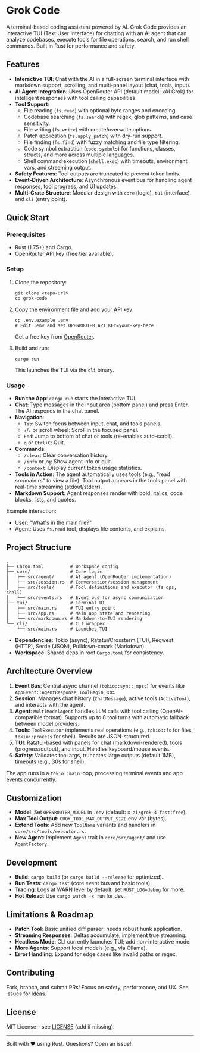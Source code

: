# Grok Code
A terminal-based coding assistant powered by AI. Grok Code provides an interactive TUI (Text User Interface) for chatting with an AI agent that can analyze codebases, execute tools for file operations, search, and run shell commands. Built in Rust for performance and safety.

## Features
- **Interactive TUI**: Chat with the AI in a full-screen terminal interface with markdown support, scrolling, and multi-panel layout (chat, tools, input).
- **AI Agent Integration**: Uses OpenRouter API (default model: xAI Grok) for intelligent responses with tool calling capabilities.
- **Tool Support**:
  - File reading (`fs.read`) with optional byte ranges and encoding.
  - Codebase searching (`fs.search`) with regex, glob patterns, and case sensitivity.
  - File writing (`fs.write`) with create/overwrite options.
  - Patch application (`fs.apply_patch`) with dry-run support.
  - File finding (`fs.find`) with fuzzy matching and file type filtering.
  - Code symbol extraction (`code.symbols`) for functions, classes, structs, and more across multiple languages.
  - Shell command execution (`shell.exec`) with timeouts, environment vars, and streaming output.
- **Safety Features**: Tool outputs are truncated to prevent token limits.
- **Event-Driven Architecture**: Asynchronous event bus for handling agent responses, tool progress, and UI updates.
- **Multi-Crate Structure**: Modular design with `core` (logic), `tui` (interface), and `cli` (entry point).

## Quick Start

### Prerequisites
- Rust (1.75+) and Cargo.
- OpenRouter API key (free tier available).

### Setup
1. Clone the repository:
   ```
   git clone <repo-url>
   cd grok-code
   ```

2. Copy the environment file and add your API key:
   ```
   cp .env.example .env
   # Edit .env and set OPENROUTER_API_KEY=your-key-here
   ```
   Get a free key from [OpenRouter](https://openrouter.ai/keys).

3. Build and run:
   ```
   cargo run
   ```
   This launches the TUI via the `cli` binary.

### Usage
- **Run the App**: `cargo run` starts the interactive TUI.
- **Chat**: Type messages in the input area (bottom panel) and press Enter. The AI responds in the chat panel.
- **Navigation**:
  - `Tab`: Switch focus between input, chat, and tools panels.
  - `↑`/`↓` or scroll wheel: Scroll in the focused panel.
  - `End`: Jump to bottom of chat or tools (re-enables auto-scroll).
  - `q` or `Ctrl+C`: Quit.
- **Commands**:
  - `/clear`: Clear conversation history.
  - `/info` or `/q`: Show agent info or quit.
  - `/context`: Display current token usage statistics.
- **Tools in Action**: The agent automatically uses tools (e.g., "read src/main.rs" to view a file). Tool output appears in the tools panel with real-time streaming (stdout/stderr).
- **Markdown Support**: Agent responses render with bold, italics, code blocks, lists, and quotes.

Example interaction:
- User: "What's in the main file?"
- Agent: Uses `fs.read` tool, displays file contents, and explains.

## Project Structure
```
.
├── Cargo.toml          # Workspace config
├── core/               # Core logic
│   ├── src/agent/      # AI agent (OpenRouter implementation)
│   ├── src/session.rs  # Conversation/session management
│   ├── src/tools/      # Tool definitions and executor (fs ops, shell)
│   └── src/events.rs   # Event bus for async communication
├── tui/                # Terminal UI
│   ├── src/main.rs     # TUI entry point
│   ├── src/app.rs      # Main app state and rendering
│   └── src/markdown.rs # Markdown-to-TUI rendering
└── cli/                # CLI wrapper
    └── src/main.rs     # Launches TUI
```

- **Dependencies**: Tokio (async), Ratatui/Crossterm (TUI), Reqwest (HTTP), Serde (JSON), Pulldown-cmark (Markdown).
- **Workspace**: Shared deps in root `Cargo.toml` for consistency.

## Architecture Overview
1. **Event Bus**: Central async channel (`tokio::sync::mpsc`) for events like `AppEvent::AgentResponse`, `ToolBegin`, etc.
2. **Session**: Manages chat history (`ChatMessage`), active tools (`ActiveTool`), and interacts with the agent.
3. **Agent**: `MultiModelAgent` handles LLM calls with tool calling (OpenAI-compatible format). Supports up to 8 tool turns with automatic fallback between model providers.
4. **Tools**: `ToolExecutor` implements real operations (e.g., `tokio::fs` for files, `tokio::process` for shell). Results are JSON-structured.
5. **TUI**: Ratatui-based with panels for chat (markdown-rendered), tools (progress/output), and input. Handles keyboard/mouse events.
6. **Safety**: Validates tool args, truncates large outputs (default 1MB), timeouts (e.g., 30s for shell).

The app runs in a `tokio::main` loop, processing terminal events and app events concurrently.

## Customization
- **Model**: Set `OPENROUTER_MODEL` in `.env` (default: `x-ai/grok-4-fast:free`).
- **Max Tool Output**: `GROK_TOOL_MAX_OUTPUT_SIZE` env var (bytes).
- **Extend Tools**: Add new `ToolName` variants and handlers in `core/src/tools/executor.rs`.
- **New Agent**: Implement `Agent` trait in `core/src/agent/` and use `AgentFactory`.

## Development
- **Build**: `cargo build` (or `cargo build --release` for optimized).
- **Run Tests**: `cargo test` (core event bus and basic tools).
- **Tracing**: Logs at WARN level by default; set `RUST_LOG=debug` for more.
- **Hot Reload**: Use `cargo watch -x run` for dev.

## Limitations & Roadmap
- **Patch Tool**: Basic unified diff parser; needs robust hunk application.
- **Streaming Responses**: Deltas accumulate; implement true streaming.
- **Headless Mode**: CLI currently launches TUI; add non-interactive mode.
- **More Agents**: Support local models (e.g., via Ollama).
- **Error Handling**: Expand for edge cases like invalid paths or regex.

## Contributing
Fork, branch, and submit PRs! Focus on safety, performance, and UX. See issues for ideas.

## License
MIT License - see [LICENSE](LICENSE) (add if missing).

---

Built with ❤️ using Rust. Questions? Open an issue!